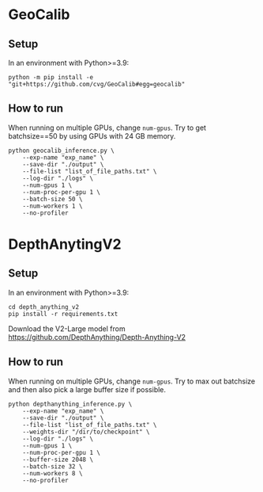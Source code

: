 # GeoCalib

## Setup

In an environment with Python>=3.9:
```
python -m pip install -e "git+https://github.com/cvg/GeoCalib#egg=geocalib"
```

## How to run

When running on multiple GPUs, change `num-gpus`. Try to get batchsize==50 by using GPUs with 24 GB memory.
```
python geocalib_inference.py \
    --exp-name "exp_name" \
    --save-dir "./output" \
    --file-list "list_of_file_paths.txt" \
    --log-dir "./logs" \
    --num-gpus 1 \
    --num-proc-per-gpu 1 \
    --batch-size 50 \
    --num-workers 1 \
    --no-profiler
```


# DepthAnytingV2

## Setup

In an environment with Python>=3.9:
```
cd depth_anything_v2
pip install -r requirements.txt
```

Download the V2-Large model from https://github.com/DepthAnything/Depth-Anything-V2

## How to run

When running on multiple GPUs, change `num-gpus`. Try to max out batchsize and then also pick a large buffer size if possible.
```
python depthanything_inference.py \
    --exp-name "exp_name" \
    --save-dir "./output" \
    --file-list "list_of_file_paths.txt" \
    --weights-dir "/dir/to/checkpoint" \
    --log-dir "./logs" \
    --num-gpus 1 \
    --num-proc-per-gpu 1 \
    --buffer-size 2048 \
    --batch-size 32 \
    --num-workers 8 \
    --no-profiler
```
